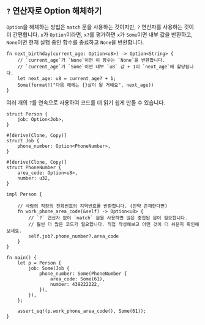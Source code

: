 ## `?` 연산자로 Option 해체하기

`Option`을 해체하는 방법은 `match` 문을 사용하는 것이지만, `?` 연산자를 사용하는 것이 더 간편합니다. `x`가 `Option`이라면, `x?`를 평가하면 `x`가 `Some`이면 내부 값을 반환하고, `None`이면 현재 실행 중인 함수를 종료하고 `None`을 반환합니다.

```rust,editable
fn next_birthday(current_age: Option<u8>) -> Option<String> {
	// `current_age`가 `None`이면 이 함수는 `None`을 반환합니다.
	// `current_age`가 `Some`이면 내부 `u8` 값 + 1이 `next_age`에 할당됩니다.
    let next_age: u8 = current_age? + 1;
    Some(format!("다음 해에는 {}살이 될 거예요", next_age))
}
```

여러 개의 `?`를 연속으로 사용하여 코드를 더 읽기 쉽게 만들 수 있습니다.

```rust,editable
struct Person {
    job: Option<Job>,
}

#[derive(Clone, Copy)]
struct Job {
    phone_number: Option<PhoneNumber>,
}

#[derive(Clone, Copy)]
struct PhoneNumber {
    area_code: Option<u8>,
    number: u32,
}

impl Person {

    // 사람의 직장의 전화번호의 지역번호를 반환합니다. (만약 존재한다면)
    fn work_phone_area_code(&self) -> Option<u8> {
        // `?` 연산자 없이 `match` 문을 사용하면 많은 중첩된 문이 필요합니다.
        // 훨씬 더 많은 코드가 필요합니다. 직접 작성해보고 어떤 것이 더 쉬운지 확인해보세요.
        self.job?.phone_number?.area_code
    }
}

fn main() {
    let p = Person {
        job: Some(Job {
            phone_number: Some(PhoneNumber {
                area_code: Some(61),
                number: 439222222,
            }),
        }),
    };

    assert_eq!(p.work_phone_area_code(), Some(61));
}
```
